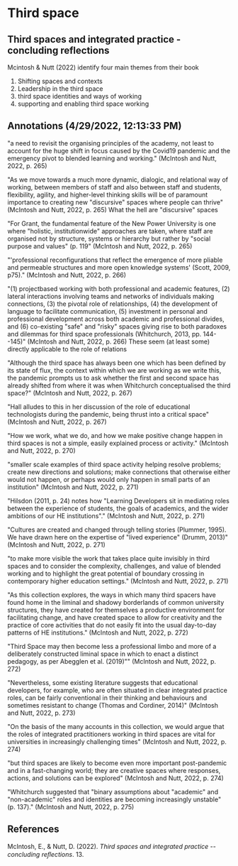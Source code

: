 # Third space

## Third spaces and integrated practice - concluding reflections

Mcintosh & Nutt (2022) identify four main themes from their book
1. Shifting spaces and contexts
2. Leadership in the third space
3. third space identities and ways of working
4. supporting and enabling third space working

## Annotations (4/29/2022, 12:13:33 PM)

"a need to revisit the organising principles of the academy, not least to account for the huge shift in focus caused by the Covid19 pandemic and the emergency pivot to blended learning and working." (McIntosh and Nutt, 2022, p. 265)

"As we move towards a much more dynamic, dialogic, and relational way of working, between members of staff and also between staff and students, flexibility, agility, and higher-level thinking skills will be of paramount importance to creating new "discursive" spaces where people can thrive" (McIntosh and Nutt, 2022, p. 265) What the hell are "discursive" spaces

"For Grant, the fundamental feature of the New Power University is one where "holistic, institutionwide" approaches are taken, where staff are organised not by structure, systems or hierarchy but rather by "social purpose and values" (p. 119" (McIntosh and Nutt, 2022, p. 265)

"'professional reconfigurations that reflect the emergence of more pliable and permeable structures and more open knowledge systems' (Scott, 2009, p75)." (McIntosh and Nutt, 2022, p. 266)

"(1) projectbased working with both professional and academic features, (2) lateral interactions involving teams and networks of individuals making connections, (3) the pivotal role of relationships, (4) the development of language to facilitate communication, (5) investment in personal and professional development across both academic and professional divides, and (6) co-existing "safe" and "risky" spaces giving rise to both paradoxes and dilemmas for third space professionals (Whitchurch, 2013, pp. 144--145)" (McIntosh and Nutt, 2022, p. 266) These seem (at least some) directly applicable to the role of relations

"Although the third space has always been one which has been defined by its state of flux, the context within which we are working as we write this, the pandemic prompts us to ask whether the first and second space has already shifted from where it was when Whitchurch conceptualised the third space?" (McIntosh and Nutt, 2022, p. 267)

"Hall alludes to this in her discussion of the role of educational technologists during the pandemic, being thrust into a critical space" (McIntosh and Nutt, 2022, p. 267)

"How we work, what we do, and how we make positive change happen in third spaces is not a simple, easily explained process or activity." (McIntosh and Nutt, 2022, p. 270)

"smaller scale examples of third space activity helping resolve problems; create new directions and solutions; make connections that otherwise either would not happen, or perhaps would only happen in small parts of an institution" (McIntosh and Nutt, 2022, p. 271)

"Hilsdon (2011, p. 24) notes how "Learning Developers sit in mediating roles between the experience of students, the goals of academics, and the wider ambitions of our HE institutions"." (McIntosh and Nutt, 2022, p. 271)

"Cultures are created and changed through telling stories (Plummer, 1995). We have drawn here on the expertise of "lived experience" (Drumm, 2013)" (McIntosh and Nutt, 2022, p. 271)

"to make more visible the work that takes place quite invisibly in third spaces and to consider the complexity, challenges, and value of blended working and to highlight the great potential of boundary crossing in contemporary higher education settings." (McIntosh and Nutt, 2022, p. 271)

"As this collection explores, the ways in which many third spacers have found home in the liminal and shadowy borderlands of common university structures, they have created for themselves a productive environment for facilitating change, and have created space to allow for creativity and the practice of core activities that do not easily fit into the usual day-to-day patterns of HE institutions." (McIntosh and Nutt, 2022, p. 272)

"Third Space may then become less a professional limbo and more of a deliberately constructed liminal space in which to enact a distinct pedagogy, as per Abegglen et al. (2019)"" (McIntosh and Nutt, 2022, p. 272)

"Nevertheless, some existing literature suggests that educational developers, for example, who are often situated in clear integrated practice roles, can be fairly conventional in their thinking and behaviours and sometimes resistant to change (Thomas and Cordiner, 2014)" (McIntosh and Nutt, 2022, p. 273)

"On the basis of the many accounts in this collection, we would argue that the roles of integrated practitioners working in third spaces are vital for universities in increasingly challenging times" (McIntosh and Nutt, 2022, p. 274)

"but third spaces are likely to become even more important post-pandemic and in a fast-changing world; they are creative spaces where responses, actions, and solutions can be explored" (McIntosh and Nutt, 2022, p. 274)

"Whitchurch suggested that "binary assumptions about "academic" and "non-academic" roles and identities are becoming increasingly unstable" (p. 137)." (McIntosh and Nutt, 2022, p. 275)

## References

McIntosh, E., & Nutt, D. (2022). *Third spaces and integrated practice -- concluding reﬂections*. 13.